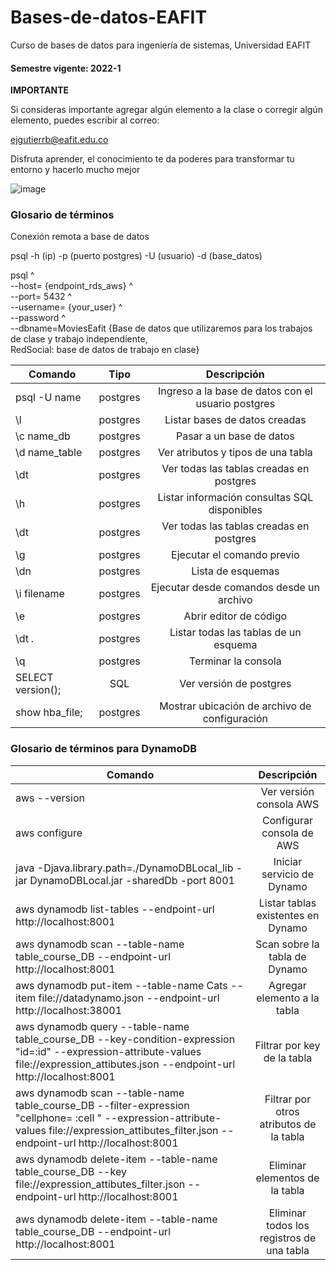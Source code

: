 # Bases-de-datos-EAFIT
Curso de bases de datos para ingeniería de sistemas, Universidad EAFIT

#### Semestre vigente: 2022-1

**IMPORTANTE**

Si consideras importante agregar algún elemento a la clase o corregir algún elemento, puedes escribir al correo:

ejgutierrb@eafit.edu.co

Disfruta aprender, el conocimiento te da poderes para transformar tu entorno y hacerlo mucho mejor

![image](https://user-images.githubusercontent.com/8409481/151238632-568a9a36-fe85-4ce2-8c25-fd6f66cc22d1.png)


### Glosario de términos

Conexión remota a base de datos

psql -h (ip) -p (puerto postgres) -U (usuario) -d (base_datos)

psql ^  
   --host= {endpoint_rds_aws} ^  
   --port= 5432 ^  
   --username= {your_user} ^  
   --password ^  
   --dbname=MoviesEafit {Base de datos que utilizaremos para los trabajos de clase y trabajo independiente,  
   RedSocial: base de datos de trabajo en clase}


| Comando   |      Tipo      |  Descripción |
|----------|:-------------:|:------:|
| psql -U name  | postgres  |  Ingreso a la base de datos con el usuario postgres |
| \l  | postgres  | Listar bases de datos creadas |
| \c name_db | postgres | Pasar a un base de datos |
| \d name_table | postgres | Ver atributos y tipos de una tabla |
| \dt | postgres | Ver todas las tablas creadas en postgres |
| \h | postgres | Listar información consultas SQL disponibles |
| \dt | postgres | Ver todas las tablas creadas en postgres |
| \g | postgres | Ejecutar el comando previo |
| \dn | postgres | Lista de esquemas |
| \i filename | postgres | Ejecutar desde comandos desde un archivo |
| \e | postgres | Abrir editor de código |
| \dt *.* | postgres | Listar todas las tablas de un esquema |
| \q | postgres | Terminar la consola |
| SELECT version(); | SQL | Ver versión de postgres |
| show hba_file; | postgres | Mostrar ubicación de archivo de configuración |


### Glosario de términos para DynamoDB

| Comando   | Descripción |
|----------|:------:|
| aws --version  | Ver versión consola AWS |
| aws configure  | Configurar consola de AWS |
| java -Djava.library.path=./DynamoDBLocal_lib -jar DynamoDBLocal.jar -sharedDb -port 8001 | Iniciar servicio de Dynamo |
| aws dynamodb list-tables --endpoint-url http://localhost:8001 | Listar tablas existentes en Dynamo |
| aws dynamodb scan --table-name table_course_DB --endpoint-url http://localhost:8001 | Scan sobre la tabla de Dynamo |
| aws dynamodb put-item --table-name Cats --item file://datadynamo.json --endpoint-url http://localhost:38001 | Agregar elemento a la tabla |
| aws dynamodb query --table-name table_course_DB --key-condition-expression "id=:id" --expression-attribute-values file://expression_attibutes.json --endpoint-url http://localhost:8001 | Filtrar por key de la tabla |
| aws dynamodb scan --table-name table_course_DB --filter-expression "cellphone= :cell " --expression-attribute-values  file://expression_attibutes_filter.json --endpoint-url http://localhost:8001 | Filtrar por otros atributos de la tabla |
| aws dynamodb delete-item --table-name table_course_DB --key file://expression_attibutes_filter.json --endpoint-url http://localhost:8001 | Eliminar elementos de la tabla |
| aws dynamodb delete-item --table-name table_course_DB --endpoint-url http://localhost:8001 | Eliminar todos los registros de una tabla |


